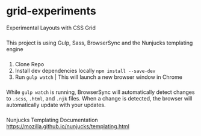 # grid-experiments
Experimental Layouts with CSS Grid

###
This project is using Gulp, Sass, BrowserSync and the Nunjucks templating engine

###
1. Clone Repo
2. Install dev dependencies locally `npm install --save-dev`
3. Run `gulp watch` | This will launch a new browser window in Chrome 

###
While `gulp watch` is running, BrowserSync will automatically detect changes to `.scss`, `.html`, and `.njk` files.
When a change is detected, the browser will automatically update with your updates. 

###
Nunjucks Templating Documentation
https://mozilla.github.io/nunjucks/templating.html


